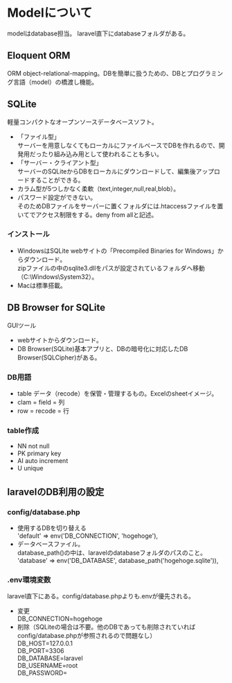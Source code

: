 # Modelについて
modelはdatabase担当。
laravel直下にdatabaseフォルダがある。

## Eloquent ORM
ORM object-relational-mapping。DBを簡単に扱うための、DBとプログラミング言語（model）の橋渡し機能。

## SQLite
軽量コンパクトなオープンソースデータベースソフト。
- 「ファイル型」<br>
サーバーを用意しなくてもローカルにファイルベースでDBを作れるので、開発用だったり組み込み用として使われることも多い。
- 「サーバー・クライアント型」<br>
サーバーのSQLiteからDBをローカルにダウンロードして、編集後アップロードすることができる。
- カラム型が5つしかなく柔軟（text,integer,null,real,blob）。
- パスワード設定ができない。<br>
そのためDBファイルをサーバーに置くフォルダには.htaccessファイルを置いてでアクセス制限をする。deny from allと記述。
### インストール
- WindowsはSQLite webサイトの「Precompiled Binaries for Windows」からダウンロード。<br>
zipファイルの中のsqlite3.dllをパスが設定されているフォルダへ移動（C:\Windows\System32）。
- Macは標準搭載。

## DB Browser for SQLite
GUIツール
- webサイトからダウンロード。
- DB Browser(SQLite)基本アプリと、DBの暗号化に対応したDB Browser(SQLCipher)がある。
### DB用語
- table  データ（recode）を保管・管理するもの。Excelのsheetイメージ。
- clam = field = 列
- row = recode = 行
### table作成
- NN  not null
- PK  primary key
- AI auto increment
- U  unique

## laravelのDB利用の設定
### config/database.php
- 使用するDBを切り替える<br>
'default' => env('DB_CONNECTION', 'hogehoge'),
- データベースファイル。<br>
database_path()の中は、laravelのdatabaseフォルダのパスのこと。<br>
'database' => env('DB_DATABASE', database_path('hogehoge.sqlite')),
### .env環境変数
laravel直下にある。config/database.phpよりも.envが優先される。
- 変更<br>
DB_CONNECTION=hogehoge
- 削除（SQLiteの場合は不要。他のDBであっても削除されていればconfig/database.phpが参照されるので問題なし）<br>
DB_HOST=127.0.0.1<br>
DB_PORT=3306<br>
DB_DATABASE=laravel<br>
DB_USERNAME=root<br>
DB_PASSWORD=

